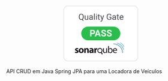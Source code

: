 <p align="center">
  <a href="https://github.com/jciterceros/LocadoraCarrosJPA" target="blank"><img src="https://github.com/jciterceros/LocadoraCarrosJPA/blob/f89b18b251204b29cd935363a92164f1dc37693c/src/main/java/com/jciterceros/LocadoraCarrosJPA/assets/QualityGate.SVG" width="200" alt="SonarQube Logo" /></a>
</p>

<p>
API CRUD em Java Spring JPA para uma Locadora de Veículos
</p>